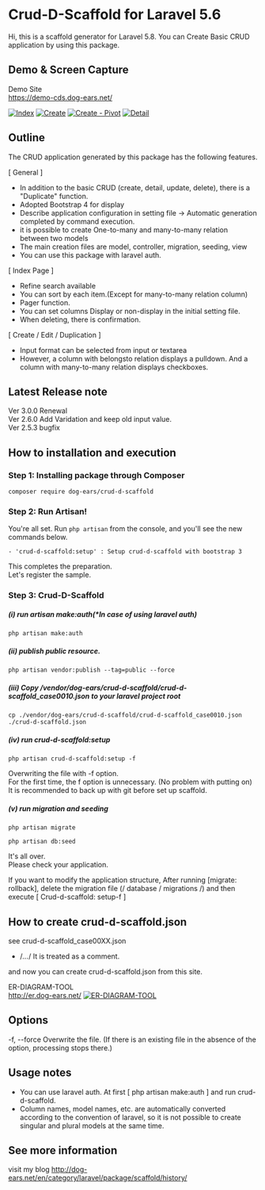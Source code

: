 # Crud-D-Scaffold for Laravel 5.6

  Hi, this is a scaffold generator for Laravel 5.8.
  You can Create Basic CRUD application by using this package.

## Demo & Screen Capture

Demo Site<br>
<a href="https://demo-cds.dog-ears.net/" target="_blank">https://demo-cds.dog-ears.net/</a>

<a href="https://raw.githubusercontent.com/dog-ears/crud-d-scaffold/master/img/cap01.gif">![Index](https://raw.githubusercontent.com/dog-ears/crud-d-scaffold/master/img/cap01.gif)</a>
<a href="https://raw.githubusercontent.com/dog-ears/crud-d-scaffold/master/img/cap02.gif">![Create](https://raw.githubusercontent.com/dog-ears/crud-d-scaffold/master/img/cap02.gif)</a>
<a href="https://raw.githubusercontent.com/dog-ears/crud-d-scaffold/master/img/cap03.gif">![Create - Pivot](https://raw.githubusercontent.com/dog-ears/crud-d-scaffold/master/img/cap03.gif)</a>
<a href="https://raw.githubusercontent.com/dog-ears/crud-d-scaffold/master/img/cap04.gif">![Detail](https://raw.githubusercontent.com/dog-ears/crud-d-scaffold/master/img/cap04.gif)</a>

## Outline
  The CRUD application generated by this package has the following features.

  [ General ]
* In addition to the basic CRUD (create, detail, update, delete), there is a "Duplicate" function.
* Adopted Bootstrap 4 for display
* Describe application configuration in setting file -> Automatic generation completed by command execution.
* it is possible to create One-to-many and many-to-many relation between two models
* The main creation files are model, controller, migration, seeding, view
* You can use this package with laravel auth.

[ Index Page ]
* Refine search available
* You can sort by each item.(Except for many-to-many relation column)
* Pager function.
* You can set columns Display or non-display in the initial setting file.
* When deleting, there is confirmation.

[ Create / Edit / Duplication ]
* Input format can be selected from input or textarea
* However, a column with belongsto relation displays a pulldown. And a column with many-to-many relation displays checkboxes.


## Latest Release note

Ver 3.0.0 Renewal<br>
Ver 2.6.0 Add Varidation and keep old input value.<br>
Ver 2.5.3 bugfix


## How to installation and execution

### Step 1: Installing package through Composer

```
composer require dog-ears/crud-d-scaffold
```

### Step 2: Run Artisan!

You're all set.
Run `php artisan` from the console, and you'll see the new commands below.
```
- 'crud-d-scaffold:setup' : Setup crud-d-scaffold with bootstrap 3
```

  This completes the preparation.  
  Let's register the sample.  

### Step 3: Crud-D-Scaffold

##### (i) run artisan make:auth(*In case of using laravel auth)
```
php artisan make:auth
```
##### (ii) publish public resource.
```
php artisan vendor:publish --tag=public --force
```
##### (iii) Copy /vendor/dog-ears/crud-d-scaffold/crud-d-scaffold_case0010.json to your laravel project root
```
cp ./vendor/dog-ears/crud-d-scaffold/crud-d-scaffold_case0010.json ./crud-d-scaffold.json
```
##### (iv) run crud-d-scaffold:setup
```
php artisan crud-d-scaffold:setup -f
```
  Overwriting the file with -f option.  
  For the first time, the f option is unnecessary. (No problem with putting on)
  It is recommended to back up with git before set up scaffold.

##### (v) run migration and seeding
```
php artisan migrate
```
```
php artisan db:seed
```

  It's all over.  
  Please check your application.

  If you want to modify the application structure,
  After running [migrate: rollback], delete the migration file (/ database / migrations /) and then
  execute [ Crud-d-scaffold: setup-f ]



## How to create crud-d-scaffold.json

see crud-d-scaffold_case00XX.json

- /*...*/ It is treated as a comment.

and now you can create crud-d-scaffold.json from this site.

ER-DIAGRAM-TOOL<br>
<a href="http://er.dog-ears.net/" target="_blank">http://er.dog-ears.net/</a>
<a href="https://raw.githubusercontent.com/dog-ears/crud-d-scaffold/master/img/cap05.gif">![ER-DIAGRAM-TOOL](https://raw.githubusercontent.com/dog-ears/crud-d-scaffold/master/img/cap05.gif)</a>

## Options
-f, --force Overwrite the file. (If there is an existing file in the absence of the option, processing stops there.)



## Usage notes
* You can use laravel auth. At first [ php artisan make:auth ] and run crud-d-scaffold.
* Column names, model names, etc. are automatically converted according to the convention of laravel, so it is not possible to create singular and plural models at the same time.



## See more information

visit my blog
<http://dog-ears.net/en/category/laravel/package/scaffold/history/>
